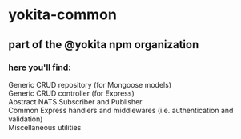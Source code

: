 # yokita-common
## part of the @yokita npm organization
### here you'll find:
Generic CRUD repository (for Mongoose models)\
Generic CRUD controller (for Express)\
Abstract NATS Subscriber and Publisher\
Common Express handlers and middlewares (i.e. authentication and validation)\
Miscellaneous utilities
